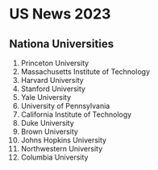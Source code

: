 # US News 2023

## Nationa Universities

1. Princeton University
2. Massachusetts Institute of Technology
3. Harvard University
4. Stanford University
5. Yale University
6. University of Pennsylvania
7. California Institute of Technology
8. Duke University
9. Brown University
9. Johns Hopkins University
9. Northwestern University
10. Columbia University
